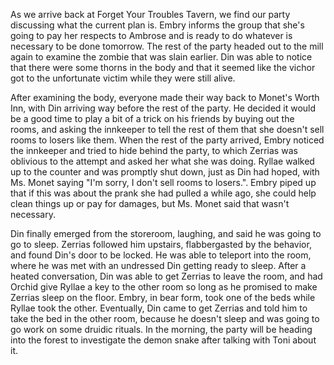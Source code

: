 As we arrive back at Forget Your Troubles Tavern, we find our party discussing
what the current plan is. Embry informs the group that she's going to pay her
respects to Ambrose and is ready to do whatever is necessary to be done
tomorrow. The rest of the party headed out to the mill again to examine the
zombie that was slain earlier. Din was able to notice that there were some
thorns in the body and that it seemed like the vichor got to the unfortunate
victim while they were still alive.

After examining the body, everyone made their way back to Monet's Worth Inn,
with Din arriving way before the rest of the party. He decided it would be a
good time to play a bit of a trick on his friends by buying out the rooms,
and asking the innkeeper to tell the rest of them that she doesn't sell rooms
to losers like them. When the rest of the party arrived, Embry noticed the
innkeeper and tried to hide behind the party, to which Zerrias was oblivious to
the attempt and asked her what she was doing. Ryllae walked up to the counter
and was promptly shut down, just as Din had hoped, with Ms. Monet saying "I'm
sorry, I don't sell rooms to losers.". Embry piped up that if this was about
the prank she had pulled a while ago, she could help clean things up or pay for
damages, but Ms. Monet said that wasn't necessary.

Din finally emerged from the storeroom, laughing, and said he was going to go to
sleep. Zerrias followed him upstairs, flabbergasted by the behavior, and found
Din's door to be locked. He was able to teleport into the room, where he was met
with an undressed Din getting ready to sleep. After a heated conversation, Din
was able to get Zerrias to leave the room, and had Orchid give Ryllae a key to
the other room so long as he promised to make Zerrias sleep on the floor. Embry,
in bear form, took one of the beds while Ryllae took the other. Eventually, Din
came to get Zerrias and told him to take the bed in the other room, because he
doesn't sleep and was going to go work on some druidic rituals. In the morning,
the party will be heading into the forest to investigate the demon snake after
talking with Toni about it.
